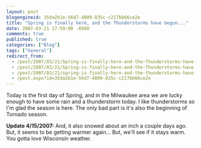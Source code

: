 ```yaml
---
layout: post
blogengineid: 35da2b1e-56d7-4809-835c-c217bb66ce2e
title: "Spring is finally here, and the Thunderstorms have begun..."
date: 2007-03-21 17:59:00 -0500
comments: true
published: true
categories: ["Blog"]
tags: ["General"]
redirect_from: 
  - /post/2007/03/21/Spring-is-finally-here-and-the-Thunderstorms-have-begun.aspx
  - /post/2007/03/21/Spring-is-finally-here-and-the-Thunderstorms-have-begun
  - /post/2007/03/21/spring-is-finally-here-and-the-thunderstorms-have-begun
  - /post.aspx?id=35da2b1e-56d7-4809-835c-c217bb66ce2e
---
```

<!-- more -->

Today is the first day of Spring, and in the Milwaukee area we are lucky enough to have some rain and a thunderstorm today. I like thunderstorms so I'm glad the season is here. The only bad part is it's also the beginning of Tornado season.

**Update 4/15/2007:** And, it also snowed about an inch a couple days ago. But, it seems to be getting warmer again... But, we'll see if it stays warm. You gotta love Wisconsin weather.
